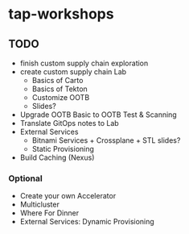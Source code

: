 # tap-workshops

## TODO

* finish custom supply chain exploration
* create custom supply chain Lab
    * Basics of Carto
    * Basics of Tekton
    * Customize OOTB
    * Slides?
* Upgrade OOTB Basic to OOTB Test & Scanning
* Translate GitOps notes to Lab
* External Services
    * Bitnami Services + Crossplane + STL slides?
    * Static Provisioning
* Build Caching (Nexus)

### Optional

* Create your own Accelerator
* Multicluster
* Where For Dinner
* External Services: Dynamic Provisioning
